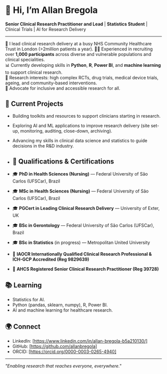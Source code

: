 # 👋 Hi, I’m Allan Bregola

**Senior Clinical Research Practitioner and Lead** | **Statistics Student** | Clinical Trials | AI for Research Delivery

---

🌟 I lead clinical research delivery at a busy NHS Community Healthcare Trust in London (>2million patients a year). 
🧑‍⚕️ Experienced in recruiting over **1,000 participants** across diverse and vulnerable populations and clinical specialities.  
📊 Currently developing skills in **Python**, **R**, **Power BI**, and **machine learning** to support clinical research.  
🧠 Research interests: high complex RCTs, drug trials, medical device trials, ageing, and community-based interventions.  
🤝 Advocate for inclusive and accessible research for all.

## 🔧 Current Projects
- Building toolkits and resources to support clinicians starting in research.
- Exploring AI and ML applications to improve research delivery (site set-up, monitoring, auditing, close-down, archiving).
- Advancing my skills in clinical data science and statistics to guide decisions in the R&D industry.

- ## 🏅 Qualifications & Certifications

- 🎓 **PhD in Health Sciences (Nursing)** — Federal University of São Carlos (UFSCar), Brazil  
- 🎓 **MSc in Health Sciences (Nursing)** — Federal University of São Carlos (UFSCar), Brazil
- 🎓 **PGCert in Leading Clinical Research Delivery** — University of Exter, UK
- 🎓 **BSc in Gerontology** — Federal University of São Carlos (UFSCar), Brazil  
- 🎓 **BSc in Statistics** (in progress) — Metropolitan United University  
- 🏅 **IAOCR Internationally Qualified Clinical Research Professional & ICH-GCP Accredited (Reg 9829639)**
- 🏅 **AHCS Registered Senior Clinical Research Practitioner (Reg 39728)**

## 📚 Learning
- Statistics for AI.
- Python (pandas, sklearn, numpy), R, Power BI.
- AI and machine learning for healthcare research.

## 🌍 Connect
- LinkedIn: [https://www.linkedin.com/in/allan-bregola-b5a210130/]
- GitHub: [https://github.com/allanbregola]
- ORCID: [https://orcid.org/0000-0003-0265-4940]

---

*"Enabling research that reaches everyone, everywhere."*

